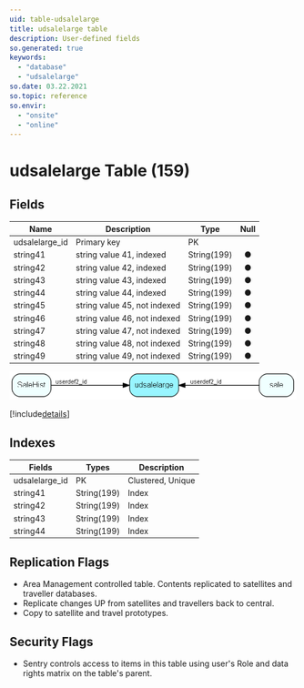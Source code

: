 ```yaml
---
uid: table-udsalelarge
title: udsalelarge table
description: User-defined fields
so.generated: true
keywords:
  - "database"
  - "udsalelarge"
so.date: 03.22.2021
so.topic: reference
so.envir:
  - "onsite"
  - "online"
---
```


# udsalelarge Table (159)

## Fields

| Name | Description | Type | Null |
|------|-------------|------|:----:|
|udsalelarge\_id|Primary key|PK| |
|string41|string value 41, indexed|String(199)|&#x25CF;|
|string42|string value 42,  indexed|String(199)|&#x25CF;|
|string43|string value 43, indexed|String(199)|&#x25CF;|
|string44|string value 44, indexed|String(199)|&#x25CF;|
|string45|string value 45, not indexed|String(199)|&#x25CF;|
|string46|string value 46, not indexed|String(199)|&#x25CF;|
|string47|string value 47, not indexed|String(199)|&#x25CF;|
|string48|string value 48, not indexed|String(199)|&#x25CF;|
|string49|string value 49, not indexed|String(199)|&#x25CF;|


![udsalelarge table relationship diagram](./media/udsalelarge.png)

[!include[details](./includes/udsalelarge.md)]

## Indexes

| Fields | Types | Description |
|--------|-------|-------------|
|udsalelarge\_id |PK |Clustered, Unique |
|string41 |String(199) |Index |
|string42 |String(199) |Index |
|string43 |String(199) |Index |
|string44 |String(199) |Index |

## Replication Flags

* Area Management controlled table. Contents replicated to satellites and traveller databases.
* Replicate changes UP from satellites and travellers back to central.
* Copy to satellite and travel prototypes.

## Security Flags

* Sentry controls access to items in this table using user's Role and data rights matrix on the table's parent.

